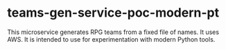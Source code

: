 # teams-gen-service-poc-modern-pt
This microservice generates RPG teams from a fixed file of names. It uses AWS. It is intended to use for experimentation with modern Python tools.
